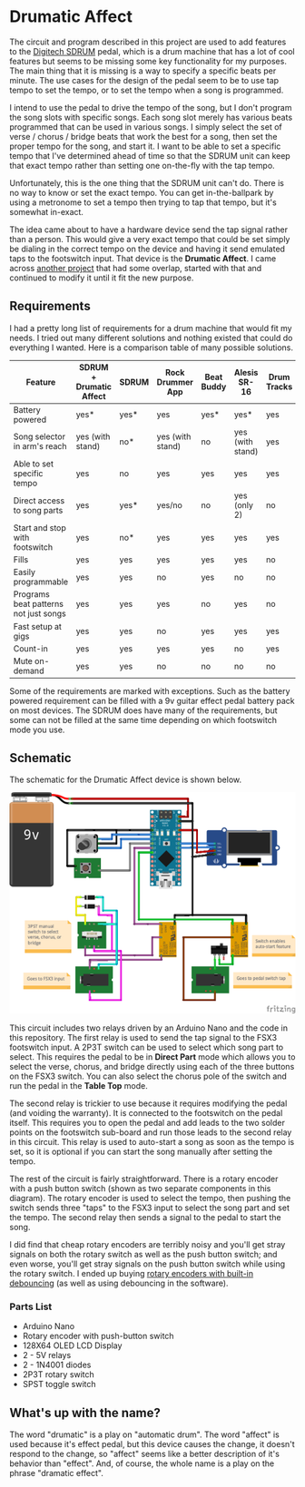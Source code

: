 # Drumatic Affect

The circuit and program described in this project are used to add features to the 
[Digitech SDRUM](https://www.digitech.com/band-creator/SDRUM.html)
pedal, which is a drum machine that has a lot of cool features but seems to be missing some
key functionality for my purposes. The main thing that it is missing is a way to specify
a specific beats per minute. The use cases for the design of the pedal seem to be to use tap
tempo to set the tempo, or to set the tempo when a song is programmed.

I intend to use the pedal to drive the tempo of the song, but I don't program the song slots
with specific songs. Each song slot merely has various beats programmed that can be used in 
various songs. I simply select the set of verse / chorus / bridge beats that work the best for
a song, then set the proper tempo for the song, and start it. I want to be able to set a 
specific tempo that I've determined ahead of time so that the SDRUM unit can keep that exact
tempo rather than setting one on-the-fly with the tap tempo.

Unfortunately, this is the one thing that the SDRUM unit can't do. There is no way to know or set
the exact tempo. You can get in-the-ballpark by using a metronome to set a tempo then trying to
tap that tempo, but it's somewhat in-exact.

The idea came about to have a hardware device send the tap signal rather than a person. This would
give a very exact tempo that could be set simply be dialing in the correct tempo on the device
and having it send emulated taps to the footswitch input. That device is the **Drumatic Affect**.
I came across [another project](https://www.instructables.com/Arduino-Metronome/) that had some 
overlap, started with that and continued to modify it until it fit the new purpose.

## Requirements

I had a pretty long list of requirements for a drum machine that would fit my needs. I tried out
many different solutions and nothing existed that could do everything I wanted. Here is a 
comparison table of many possible solutions.

| Feature                               | SDRUM + Drumatic Affect | SDRUM | Rock Drummer App | Beat Buddy | Alesis SR-16     | Drum Tracks |
|---------------------------------------|-------------------------|-------|------------------|------------|------------------|-------------|
| Battery powered                       | yes*                    | yes*  | yes              | yes*       | yes*             | yes         |
| Song selector in arm's reach          | yes (with stand)        | no*   | yes (with stand) | no         | yes (with stand) | yes         |
| Able to set specific tempo            | yes                     | no    | yes              | yes        | yes              | yes         |
| Direct access to song parts           | yes                     | yes*  | yes/no           | no         | yes (only 2)     | no          |
| Start and stop with footswitch        | yes                     | no*   | yes              | yes        | yes              | yes         |
| Fills                                 | yes                     | yes   | yes              | yes        | yes              | no          |
| Easily programmable                   | yes                     | yes   | no               | yes        | no               | no          |
| Programs beat patterns not just songs | yes                     | yes   | yes              | no         | yes              | no          |
| Fast setup at gigs                    | yes                     | yes   | no               | yes        | yes              | yes         |
| Count-in                              | yes                     | yes   | yes              | yes        | no               | yes         |
| Mute on-demand                        | yes                     | yes   | no               | no         | no               | no          |

Some of the requirements are marked with exceptions. Such as the battery powered requirement can be filled 
with a 9v guitar effect pedal battery pack on most devices. The SDRUM does have many of the requirements, 
but some can not be filled at the same time depending on which footswitch mode you use.

## Schematic

The schematic for the Drumatic Affect device is shown below.

![Schematic diagram](DrumaticAffect_bb.png)

This circuit includes two relays driven by an Arduino Nano and the code in this repository.
The first relay is used to send the tap signal to the FSX3 footswitch input. A 2P3T switch can
be used to select which song part to select. This requires the pedal to be in **Direct Part**
mode which allows you to select the verse, chorus, and bridge directly using each of the three
buttons on the FSX3 switch. You can also select the chorus pole of the switch and run the 
pedal in the **Table Top** mode.

The second relay is trickier to use because it requires modifying the pedal (and voiding the
warranty). It is connected to the footswitch on the pedal itself. This requires you to open
the pedal and add leads to the two solder points on the footswitch sub-board and run those
leads to the second relay in this circuit. This relay is used to auto-start a song as soon
as the tempo is set, so it is optional if you can start the song manually after setting the
tempo.

The rest of the circuit is fairly straightforward. There is a rotary encoder with a push button 
switch (shown as two separate components in this diagram). The rotary encoder is used to select
the tempo, then pushing the switch sends three "taps" to the FSX3 input to select the song
part and set the tempo. The second relay then sends a signal to the pedal to start the song.

I did find that cheap rotary encoders are terribly noisy and you'll get stray signals on both
the rotary switch as well as the push button switch; and even worse, you'll get stray signals
on the push button switch while using the rotary switch. I ended up buying [rotary encoders
with built-in debouncing](https://www.tindie.com/products/fabteck/24-steps-rotary-encoder-and-debouncing-circuit/)
(as well as using debouncing in the software).

### Parts List

* Arduino Nano
* Rotary encoder with push-button switch
* 128X64 OLED LCD Display
* 2 - 5V relays
* 2 - 1N4001 diodes
* 2P3T rotary switch
* SPST toggle switch

## What's up with the name?

The word "drumatic" is a play on "automatic drum". The word "affect" is used because it's 
effect pedal, but this device causes the change, it doesn't respond to the change, so "affect"
seems like a better description of it's behavior than "effect". And, of course, the whole
name is a play on the phrase "dramatic effect".

